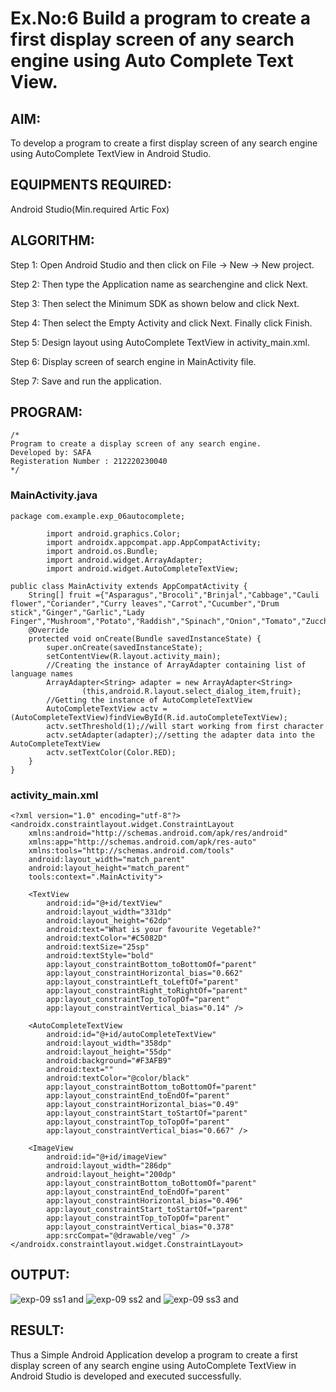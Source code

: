 # Ex.No:6 Build a program to create a first display screen of any search engine using Auto Complete Text View.

## AIM:

To develop a program to create a first display screen of any search engine using AutoComplete TextView in Android Studio.

## EQUIPMENTS REQUIRED:

Android Studio(Min.required Artic Fox)

## ALGORITHM:

Step 1: Open Android Studio and then click on File -> New -> New project.

Step 2: Then type the Application name as searchengine and click Next. 

Step 3: Then select the Minimum SDK as shown below and click Next.

Step 4: Then select the Empty Activity and click Next. Finally click Finish.

Step 5: Design layout using AutoComplete TextView in activity_main.xml.

Step 6: Display screen of search engine in MainActivity file.

Step 7: Save and run the application.


## PROGRAM:
```
/*
Program to create a display screen of any search engine.
Developed by: SAFA
Registeration Number : 212220230040
*/
```
### MainActivity.java
```
package com.example.exp_06autocomplete;

        import android.graphics.Color;
        import androidx.appcompat.app.AppCompatActivity;
        import android.os.Bundle;
        import android.widget.ArrayAdapter;
        import android.widget.AutoCompleteTextView;

public class MainActivity extends AppCompatActivity {
    String[] fruit ={"Asparagus","Brocoli","Brinjal","Cabbage","Cauli flower","Coriander","Curry leaves","Carrot","Cucumber","Drum stick","Ginger","Garlic","Lady Finger","Mushroom","Potato","Raddish","Spinach","Onion","Tomato","Zucchini"};
    @Override
    protected void onCreate(Bundle savedInstanceState) {
        super.onCreate(savedInstanceState);
        setContentView(R.layout.activity_main);
        //Creating the instance of ArrayAdapter containing list of language names
        ArrayAdapter<String> adapter = new ArrayAdapter<String>
                (this,android.R.layout.select_dialog_item,fruit);
        //Getting the instance of AutoCompleteTextView
        AutoCompleteTextView actv =  (AutoCompleteTextView)findViewById(R.id.autoCompleteTextView);
        actv.setThreshold(1);//will start working from first character
        actv.setAdapter(adapter);//setting the adapter data into the AutoCompleteTextView
        actv.setTextColor(Color.RED);
    }
}
```
### activity_main.xml
```
<?xml version="1.0" encoding="utf-8"?>
<androidx.constraintlayout.widget.ConstraintLayout
    xmlns:android="http://schemas.android.com/apk/res/android"
    xmlns:app="http://schemas.android.com/apk/res-auto"
    xmlns:tools="http://schemas.android.com/tools"
    android:layout_width="match_parent"
    android:layout_height="match_parent"
    tools:context=".MainActivity">

    <TextView
        android:id="@+id/textView"
        android:layout_width="331dp"
        android:layout_height="62dp"
        android:text="What is your favourite Vegetable?"
        android:textColor="#C5082D"
        android:textSize="25sp"
        android:textStyle="bold"
        app:layout_constraintBottom_toBottomOf="parent"
        app:layout_constraintHorizontal_bias="0.662"
        app:layout_constraintLeft_toLeftOf="parent"
        app:layout_constraintRight_toRightOf="parent"
        app:layout_constraintTop_toTopOf="parent"
        app:layout_constraintVertical_bias="0.14" />

    <AutoCompleteTextView
        android:id="@+id/autoCompleteTextView"
        android:layout_width="358dp"
        android:layout_height="55dp"
        android:background="#F3AFB9"
        android:text=""
        android:textColor="@color/black"
        app:layout_constraintBottom_toBottomOf="parent"
        app:layout_constraintEnd_toEndOf="parent"
        app:layout_constraintHorizontal_bias="0.49"
        app:layout_constraintStart_toStartOf="parent"
        app:layout_constraintTop_toTopOf="parent"
        app:layout_constraintVertical_bias="0.667" />

    <ImageView
        android:id="@+id/imageView"
        android:layout_width="286dp"
        android:layout_height="200dp"
        app:layout_constraintBottom_toBottomOf="parent"
        app:layout_constraintEnd_toEndOf="parent"
        app:layout_constraintHorizontal_bias="0.496"
        app:layout_constraintStart_toStartOf="parent"
        app:layout_constraintTop_toTopOf="parent"
        app:layout_constraintVertical_bias="0.378"
        app:srcCompat="@drawable/veg" />
</androidx.constraintlayout.widget.ConstraintLayout>
```
## OUTPUT:
![exp-09 ss1 and](https://user-images.githubusercontent.com/75235293/169639199-6befa6e6-5548-44cf-9df6-ad8fc6ddbf46.jpg)
![exp-09 ss2 and](https://user-images.githubusercontent.com/75235293/169639209-94a1c9ad-ec7d-472c-9943-03d2ec007f26.jpg)
![exp-09 ss3 and](https://user-images.githubusercontent.com/75235293/169639211-19516b85-e686-4bb3-bb21-f6810673f4d7.jpg)


## RESULT:
Thus a Simple Android Application develop a program to create a first display screen of any search engine using AutoComplete TextView in Android Studio is developed and executed successfully.
